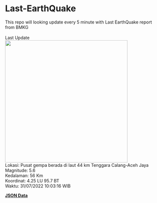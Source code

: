 # Last-EarthQuake
This repo will looking update every 5 minute with Last EarthQuake report from BMKG
<br>
<br>
Last Update
<br>
<img src="https://ews.bmkg.go.id/TEWS/data/20220731100316.mmi.jpg" width="400"/>
<br>
Lokasi: Pusat gempa berada di laut 44 km Tenggara Calang-Aceh Jaya <br>
Magnitude: 5.6 <br>
Kedalaman: 56 Km <br>
Koordinat: 4.25 LU 95.7 BT <br>
Waktu: 31/07/2022 10:03:16 WIB <br>

<a href="./data/data.json">**JSON Data**</a>
